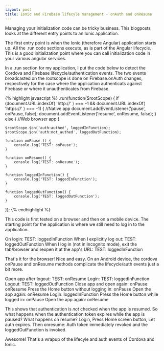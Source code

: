 ```yaml
---
layout: post
title: Ionic and Firebase lifecyle management - onAuth and onResume
---
```


Managing your initialization code can be tricky business. This blogposts looks at the different
entry points to an Ionic application.

The first entry point is when the Ionic (therefore Angular) application starts up. All the
.run code sections execute, as is part of the Angular lifecycle. This is a good initialization
point where you can call initialization code in your various angular services.

In a .run section for my application, I put the code below to detect the Cordova and Firebase
lifecycle/authentication events. The two events broadcasted on the rootscope is done on
Firebase.onAuth changes, respectively for the case where the application authenticats against Firebase
or where it unauthenticates from Firebase.

{% highlight javascript %}
.run(function($rootScope) {
    if (document.URL.indexOf( 'http://' ) === -1 && document.URL.indexOf( 'https://' ) === -1) {
        //Native app
        document.addEventListener('pause', onPause, false);
        document.addEventListener('resume', onResume, false);
    } else {
        //Web browser app
    }

    $rootScope.$on('auth:authed', loggedInFunction);
    $rootScope.$on('auth:not_authed', loggedOutFunction);

    function onPause () {
        console.log('TEST: onPause');
    }

    function onResume() {
        console.log('TEST: onResume');
    }

    function loggedInFunction() {
        console.log('TEST: loggedInFunction');
    }

    function loggedOutFunction() {
        console.log('TEST: loggedOutFunction');
    }
});
{% endhighlight %}

This code is first tested on a browser and then on a mobile device. The starting point for the application
is where we still need to log in to the application.

On login:
TEST: loggedInFunction
When I explicitly log out:
TEST: loggedOutFunction
When I log in (not in Incognito mode), exit the tab/browser and reopen it at the app's URL:
TEST: loggedInFunction

That's it for the browser! Nice and easy. On an Android device, the cordova onPause and onResume
methods complicate the lifecycle/auth events just a bit more.

Open app after logout:
TEST: onResume
Login:
TEST: loggedInFunction
Logout:
TEST: loggedOutFunction
Close app and open again:
onPause
onResume
Press the Home button without logging in:
onPause
Open the app again:
onResume
Login:
loggedInFunction
Press the Home button while logged in:
onPause
Open the app again:
onResume

This shows that authentication is *not* checked when the app is resumed. So what happens when the
authentication token expires while the app is paused? What happens on resume?
Login, Press Home screen button, Let auth expires. Then onresume:
Auth token immediately revoked and the loggedOutFunction is invoked.

Awesome! That's a wrapup of the lifecyle and auth events of Cordova and Ionic.
